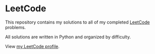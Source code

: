 # LeetCode

This repository contains my solutions to all of my completed [LeetCode](https://leetcode.com) problems.

All solutions are written in Python and organized by difficulty.

View [my LeetCode profile](https://leetcode.com/u/colinleonghongseng/).